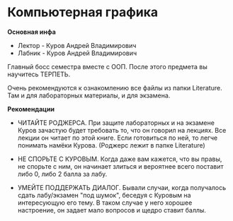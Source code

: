 # Компьютерная графика

**Основная инфа**

- Лектор - Куров Андрей Владимирович
- Лабник - Куров Андрей Владимирович

Главный босс семестра вместе с ООП. После этого предмета вы научитесь ТЕРПЕТЬ.

Очень рекомендуются к ознакомлению все файлы из папки Literature. Там и для лабораторных материалы, и для экзамена.

**Рекомендации**

- ЧИТАЙТЕ РОДЖЕРСА. При защите лабораторных и на экзамене Куров зачастую будет требовать то, что он говорил на лекциях. Все лекции он читает по этой книге. Если готовиться по ней, то легче понимать намёки Курова. (Роджерс лежит в папке Literature)

- НЕ СПОРЬТЕ С КУРОВЫМ. Когда даже вам кажется, что вы правы, не спорьте с ним, он начинает злиться и вероятнее всего поставит либо 0, либо 2 балла за лабу.

- УМЕЙТЕ ПОДДЕРЖАТЬ ДИАЛОГ. Бывали случаи, когда получалось сдать лабу/экзамен "под шумок", беседуя с Куровым на интересующую его тему. В таком случае у него хорошее настроение, он задает мало вопросов и щедро ставит баллы.
